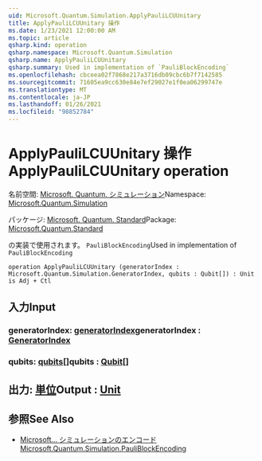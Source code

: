 ```yaml
---
uid: Microsoft.Quantum.Simulation.ApplyPauliLCUUnitary
title: ApplyPauliLCUUnitary 操作
ms.date: 1/23/2021 12:00:00 AM
ms.topic: article
qsharp.kind: operation
qsharp.namespace: Microsoft.Quantum.Simulation
qsharp.name: ApplyPauliLCUUnitary
qsharp.summary: Used in implementation of `PauliBlockEncoding`
ms.openlocfilehash: cbceea02f7868e217a3716db09cbc6b7f7142585
ms.sourcegitcommit: 71605ea9cc630e84e7ef29027e1f0ea06299747e
ms.translationtype: MT
ms.contentlocale: ja-JP
ms.lasthandoff: 01/26/2021
ms.locfileid: "98852784"
---
```

# <a name="applypaulilcuunitary-operation"></a><span data-ttu-id="e5526-102">ApplyPauliLCUUnitary 操作</span><span class="sxs-lookup"><span data-stu-id="e5526-102">ApplyPauliLCUUnitary operation</span></span>

<span data-ttu-id="e5526-103">名前空間: [Microsoft. Quantum. シミュレーション](xref:Microsoft.Quantum.Simulation)</span><span class="sxs-lookup"><span data-stu-id="e5526-103">Namespace: [Microsoft.Quantum.Simulation](xref:Microsoft.Quantum.Simulation)</span></span>

<span data-ttu-id="e5526-104">パッケージ: [Microsoft. Quantum. Standard](https://nuget.org/packages/Microsoft.Quantum.Standard)</span><span class="sxs-lookup"><span data-stu-id="e5526-104">Package: [Microsoft.Quantum.Standard](https://nuget.org/packages/Microsoft.Quantum.Standard)</span></span>


<span data-ttu-id="e5526-105">の実装で使用されます。 `PauliBlockEncoding`</span><span class="sxs-lookup"><span data-stu-id="e5526-105">Used in implementation of `PauliBlockEncoding`</span></span>

```qsharp
operation ApplyPauliLCUUnitary (generatorIndex : Microsoft.Quantum.Simulation.GeneratorIndex, qubits : Qubit[]) : Unit is Adj + Ctl
```


## <a name="input"></a><span data-ttu-id="e5526-106">入力</span><span class="sxs-lookup"><span data-stu-id="e5526-106">Input</span></span>

### <a name="generatorindex--generatorindex"></a><span data-ttu-id="e5526-107">generatorIndex: [generatorIndex](xref:Microsoft.Quantum.Simulation.GeneratorIndex)</span><span class="sxs-lookup"><span data-stu-id="e5526-107">generatorIndex : [GeneratorIndex](xref:Microsoft.Quantum.Simulation.GeneratorIndex)</span></span>




### <a name="qubits--qubit"></a><span data-ttu-id="e5526-108">qubits: [qubits](xref:microsoft.quantum.lang-ref.qubit)[]</span><span class="sxs-lookup"><span data-stu-id="e5526-108">qubits : [Qubit](xref:microsoft.quantum.lang-ref.qubit)[]</span></span>





## <a name="output--unit"></a><span data-ttu-id="e5526-109">出力: [単位](xref:microsoft.quantum.lang-ref.unit)</span><span class="sxs-lookup"><span data-stu-id="e5526-109">Output : [Unit](xref:microsoft.quantum.lang-ref.unit)</span></span>



## <a name="see-also"></a><span data-ttu-id="e5526-110">参照</span><span class="sxs-lookup"><span data-stu-id="e5526-110">See Also</span></span>

- [<span data-ttu-id="e5526-111">Microsoft... シミュレーションのエンコード</span><span class="sxs-lookup"><span data-stu-id="e5526-111">Microsoft.Quantum.Simulation.PauliBlockEncoding</span></span>](xref:Microsoft.Quantum.Simulation.PauliBlockEncoding)